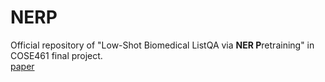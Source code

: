 # NERP
Official repository of "Low-Shot Biomedical ListQA via **NER P**retraining" in COSE461 final project. <br>
[paper](https://drive.google.com/file/d/1msO8wZZEccuJrA5vccDBA1LcofXkQy6X/view?usp=share_link)
